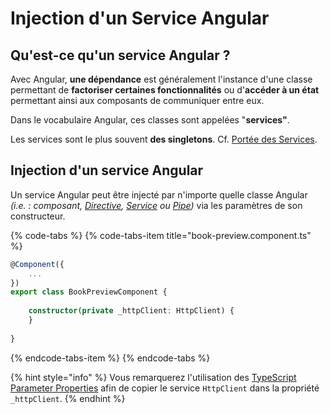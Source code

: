 # Injection d'un Service Angular

## Qu'est-ce qu'un service Angular ?

Avec Angular, **une dépendance** est généralement l'instance d'une classe permettant de **factoriser certaines fonctionnalités** ou d'**accéder à un état** permettant ainsi aux composants de communiquer entre eux.

Dans le vocabulaire Angular, ces classes sont appelées "**services"**.

Les services sont le plus souvent **des singletons**. Cf. [Portée des Services](portee-des-services.md).

## Injection d'un service Angular

Un service Angular peut être injecté par n'importe quelle classe Angular _\(i.e. : composant,_ [_Directive_](../directives/)_,_ [_Service_](services-and-providers.md) _ou_ [_Pipe_](../pipes.md)_\)_ via les paramètres de son constructeur.

{% code-tabs %}
{% code-tabs-item title="book-preview.component.ts" %}
```typescript
@Component({
    ...
})
export class BookPreviewComponent {
    
    constructor(private _httpClient: HttpClient) {
    }
    
}
```
{% endcode-tabs-item %}
{% endcode-tabs %}

{% hint style="info" %}
Vous remarquerez l'utilisation des [TypeScript Parameter Properties](../../typescript/typing-des-proprietes.md#raccourci-pour-les-parametres-ordonnees-du-constructeur) afin de copier le service `HttpClient` dans la propriété `_httpClient`. 
{% endhint %}



